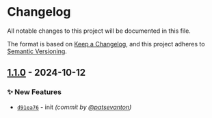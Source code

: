 # Changelog
All notable changes to this project will be documented in this file.

The format is based on [Keep a Changelog](https://keepachangelog.com/en/1.0.0/),
and this project adheres to [Semantic Versioning](https://semver.org/spec/v2.0.0.html).

## [1.1.0] - 2024-10-12
### :sparkles: New Features
- [`d91ea76`](https://github.com/patsevanton/test-docker-images3/commit/d91ea761f4477c365cc63fdb85786db3a0d1594b) - init *(commit by [@patsevanton](https://github.com/patsevanton))*

[1.1.0]: https://github.com/patsevanton/test-docker-images3/compare/1.0.0...1.1.0
